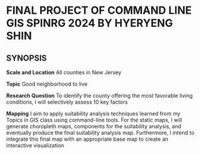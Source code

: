 # FINAL PROJECT OF COMMAND LINE GIS SPINRG 2024 BY HYERYENG SHIN

## SYNOPSIS

**Scale and Location** All counties in New Jersey

**Topic** Good neighborhood to live

**Research Question** To identify the county offering the most favorable living conditions, I will selectively assess 10 key factors

**Mapping** I aim to apply suitability analysis techniques learned from my Topics in GIS class using command-line tools. For the static maps, I will generate choropleth maps, components for the suitability analysis, and eventually produce the final suitability analysis map. Furthermore, I intend to integrate this final map with an appropriate base map to create an interactive visualization
